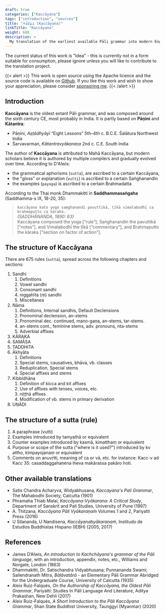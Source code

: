 ```yaml
---
draft: true
categories: ["Kaccāyana"]
tags: ["introduction", "sources"]
title: "𑀓𑀘𑁆𑀘𑀸𑀬𑀦 (Kaccāyana)"
linkTitle: "Kaccāyana"
weight: 600
description: >
  My translation of the earliest available Pāli grammar into modern English, accompanied by diagrams.
---
```

The current status of this work is "Idea" - this is currently not in a form suitable for consumption, please ignore unless you will like to contribute to the translation project.

{{< alert >}}
This work is open source using the Apache licence and the source code is
available on [Github](https://github.com/ChristineTham/buddhavacana). If you
like this work and wish to show your appreciation, please consider
[sponsoring me](https://github.com/sponsors/hellotham).
{{< /alert >}}

## Introduction

**Kaccāyana** is the oldest extant Pāli grammar, and was composed around the sixth century CE, most probably in India. It is partly based on **Pāṇini** and **Kātantra**:

* Pāṇini, *Aṣṭādhyāyī* “Eight Lessons” 5th–4th c. B.C.E. Śalātura Northwest India
* Śarvavarman, *Kātantravyākaraṇa* 2nd c. C.E. South India

The author of **Kaccāyana** is attributed to Mahā Kaccāyana, but modern scholars believe it is authored by multiple compilers and gradually evolved over time. According to D'Alwis:

* the grammatical aphorisms (`sutta`), are ascribed to a certain Kaccāyana,
* the "gloss" or explanation (`vutti`) is ascribed to a certain Saṅghanandin
* the examples (`payoga`) is ascribed to a certain Brahmadatta

According to the Thai monk Dhammakitti in **Saddhammasaṅgaha** (Saddhamma-s IX, 18-20, 35):

>`kaccāyano kato yogo saṃghanandi pavuttikā, ṭīkā vimalabodhī ca brahmaputto ca kārakā.`  
>*(SADDHĀNANDA, 1890: 63)*  
>Kaccāyana composed the yoga [“rule”], Saṅghanandin the pavuttikā [“notes”], and Vimalabodhī the ṭīkā [“commentary”], and Brahmaputto the kāraka [“section on factor of action”].

## The structure of Kaccāyana

There are 675 rules (`sutta`), spread across the following chapters and sections:

1. Sandhi
   1. Definitions
   2. Vowel sandhi
   3. Consonant sandhi
   4. niggahīta (ṃ) sandhi
   5. Miscellanea
2. Nāma
   1. Definitions, Internal sandhis, Default Declensions
   2. Pronominal declension, an-stems
   3. Pronominal dec. continued, mano-gaṇa, an-stems, tar-stems.
   4. an-stems cont., feminine stems, adv. pronouns, nta-stems
   5. Adverbial affixes
3. KĀRAKA
4. SAMĀSA
5. TADDHITA
6. Ākhyāta
   1. Definitions
   2. Special stems, causatives, bhāva, vb. classes
   3. Reduplication, Special stems
   4. Special affixes and stems
7. Kibbidhāna
   1. Definition of kicca and kit affixes
   2. Use of affixes with tenses, voices, etc.
   3. niṭṭhā affixes
   4. Modification of vb. stems in primary derivation
8. UṆĀDI

## The structure of a sutta (rule)

1. A paraphrase (vutti)
2. Examples introduced by tamyathā or equivalent
3. Counter examples introduced by kasmā, kimatthaṃ or equivalent
4. Purpose or scope of the sutta ("where is it used?") introduced by kv attho, kimpayojanaṃ or equivalent
5. Comments on anuvṛtti, meaning of ca or vā, etc. for instance: Kacc-v ad Kacc 35: casaddaggahaṇena iheva makārassa pakāro hoti.

## Other available translations

* Satis Chandra Acharyva, Widyabhusana, *Kaccayana's Pali Grammar*, The Mahabodhi Society, Calcutta (1901)
* Phramaha Thiab Malai, *Kaccāyana-Vyākarana: A Critical Study*, Department of Sanskrit and Pali Studies, University of Pune (1997)
* A. Thitzana, *Kaccāyana Pāli Vyākaraṇaṁ* Volumes 1 and 2, Pariyatti Press (2016)
* U Silananda, U Nandisena, *Kaccāyanabyākaraṇaṁ*, Institudo de Estudios Buddhistas Hispano (IEBH) (2005, 2017)

## References

* James D’Alwis, *An introduction to Kachchāyana's grammar of the Pāli language*, with an introduction, appendix, notes, etc., Williams and Norgate, London (1863)
* Dhammakitti, Dr. Satischandra Vidyabhusana;  Punnananda Swami; Sailendranath Mitra, *Bālāvatārā* - an Elementary Pāli Grammar Abridged for the Undergraduate Course, University of Calcutta (1935)
* Aleix Ruiz-Falqués, *On the Authorship of Kaccāyana, the Oldest Pāli Grammar*, Pariyatti: Studies In Pāli Language And Literature, Aditya Prakashan, New Dehli (2017)
* Aleix Ruiz-Falqués, *A Short Introduction to the Pāli Kaccāyana Grammar*, Shan State Buddhist University, Taunggyi (Myanmar) (2020)
